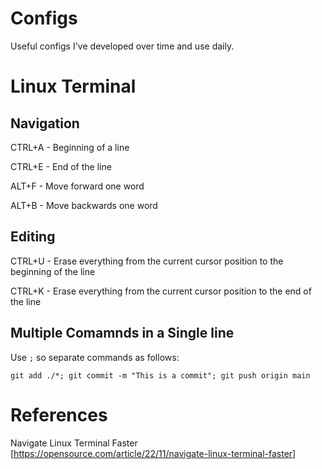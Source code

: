 # Configs

Useful configs I've developed over time and use daily.

# Linux Terminal

## Navigation

CTRL+A - Beginning of a line

CTRL+E - End of the line

ALT+F  - Move forward one word

ALT+B  - Move backwards one word

## Editing

CTRL+U - Erase everything from the current cursor position to the beginning of the line

CTRL+K - Erase everything from the current cursor position to the end of the line

## Multiple Comamnds in a Single line

Use `;` so separate commands as follows:

`git add ./*; git commit -m "This is a commit"; git push origin main`

# References

Navigate Linux Terminal Faster [https://opensource.com/article/22/11/navigate-linux-terminal-faster]
